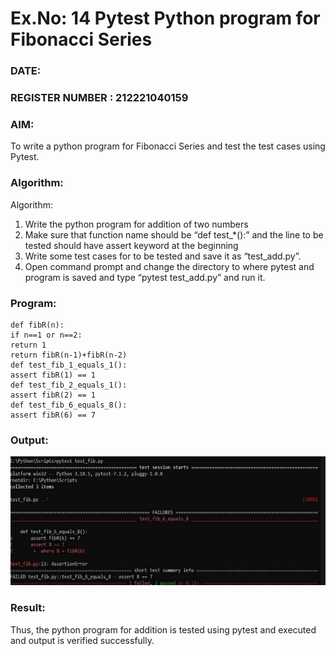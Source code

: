 # Ex.No: 14 Pytest Python program for Fibonacci Series


### DATE:                                                                             
### REGISTER NUMBER : 212221040159

### AIM: 
To write a python program for Fibonacci Series and test the test cases using Pytest.
 
### Algorithm:

Algorithm:
1. Write the python program for addition of two numbers
2. Make sure that function name should be “def test_*():” and the line to be tested should have
assert keyword at the beginning
3. Write some test cases for to be tested and save it as “test_add.py”.
4. Open command prompt and change the directory to where pytest and program is saved and
type “pytest test_add.py” and run it.

### Program:

```
def fibR(n):
if n==1 or n==2:
return 1
return fibR(n-1)+fibR(n-2)
def test_fib_1_equals_1():
assert fibR(1) == 1
def test_fib_2_equals_1():
assert fibR(2) == 1
def test_fib_6_equals_8():
assert fibR(6) == 7

```


### Output:
![Screenshot 2024-10-04 103856](https://github.com/sreevarshad/Software-Testing-Laboratory/blob/main/Screenshot%202025-03-26%20180626.png)







### Result:
Thus, the python program for addition is tested using pytest and executed and output is verified successfully.
